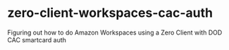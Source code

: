 # zero-client-workspaces-cac-auth
Figuring out how to do Amazon Workspaces using a Zero Client with DOD CAC smartcard auth
